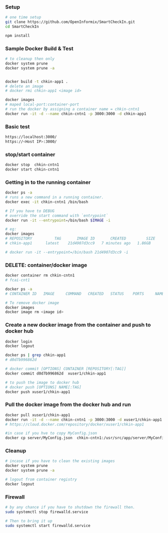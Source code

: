 

### Setup
```bash
# one time setup
git clone https://github.com/OpenInformix/SmartCheckIn.git
cd SmartCheckIn

npm install
```


### Sample Docker Build & Test
```bash
# to cleanup then only
docker system prune
docker system prune -a


docker build -t chkin-app1 .
# delete an image
# docker rmi chkin-app1 <image id>

docker images
# maped local-port:container-port
# run the docker by assigning a container name = chkin-cntn1
docker run -it -d --name chkin-cntn1 -p 3000:3000 -d chkin-app1
```

### Basic test
```bash
https://localhost:3000/
https://<Host IP>:3000/
```


### stop/start container
```bash
docker stop  chkin-cntn1
docker start chkin-cntn1
```


### Getting in to the running container
```bash
docker ps -a
# runs a new command in a running container.
docker exec -it chkin-cntn1 /bin/bash

# If you have to DEBUG
# override the start command with `entrypoint`
docker run -it --entrypoint=/bin/bash $IMAGE -i

# eg:
docker images
# REPOSITORY          TAG       IMAGE ID       CREATED         SIZE
# chkin-app1      latest    21d4907d3cc9   7 minutes ago   1.86GB

# docker run -it --entrypoint=/bin/bash 21d4907d3cc9 -i
```

### DELETE: container/docker image
```bash
docker container rm chkin-cntn1
# fcai-cnt1

docker ps -a
# CONTAINER ID   IMAGE     COMMAND   CREATED   STATUS    PORTS     NAMES

# To remove docker image
docker images
docker image rm <image id>
```



### Create a new docker image from the container and push to docker hub
```bash
docker login
docker logout

docker ps | grep chkin-app1
# d0d7b996862d

# docker commit [OPTIONS] CONTAINER [REPOSITORY[:TAG]]
docker commit d0d7b996862d  xuser1/chkin-app1

# to push the image to docker hub
# docker push [OPTIONS] NAME[:TAG]
docker push xuser1/chkin-app1
```

### Pull the docker image from the docker hub and run
```bash
docker pull xuser1/chkin-app1
docker run -it -d --name chkin-cntn1 -p 3000:3000 -d xuser1/chkin-app1
# https://cloud.docker.com/repository/docker/xuser1/chkin-app1

#in case if you hve to copy MyConfig.json
docker cp server/MyConfig.json  chkin-cntn1:/usr/src/app/server/MyConfig.json
```


### Cleanup
```bash
# incase if you have to clean the existing images
docker system prune
docker system prune -a

# logout from container registry
docker logout
```



### Firewall
```bash
# by any chance if you have to shutdown the firewall then.
sudo systemctl stop firewalld.service

# Then to bring it up
sudo systemctl start firewalld.service
```

